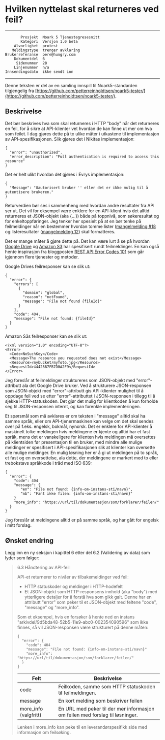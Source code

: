 Hvilken nyttelast skal returneres ved feil?
===========================================

 ------------------  ---------------------------------
           Prosjekt  Noark 5 Tjenestegresesnitt
           Kategori  Versjon 1.0 beta
        Alvorlighet  protest
       Meldingstype  trenger avklaring
    Brukerreferanse  pere@hungry.com
        Dokumentdel  6
         Sidenummer  28
        Linjenummer  n/a
    Innsendingsdato  ikke sendt inn
 ------------------  ---------------------------------

Denne teksten er del av en samling innspill til Noark5-standarden
tilgjengelig fra [https://github.com/petterreinholdtsen/noark5-tester/](https://github.com/petterreinholdtsen/noark5-tester/).

Beskrivelse
-----------

Det bør beskrives hva som skal returneres i HTTP "body" når det
returneres en feil, for å sikre at API-klienter vet hvordan de kan
finne ut mer om hva som feilet.  I dag gjøres dette på to ulike måter
i utkastene til implementasjon av API-spesifikasjonen.  Slik gjøres
det i Nikitas implementasjon:

```
{
  "error": "unauthorized",
  "error_description": "Full authentication is required to access this resource"
}
```

Det er helt ulikt hvordan det gjøres i Evrys implementasjon:

```
{
  "Message": "Uautorisert bruker '' eller det er ikke mulig til å autentisere brukeren."
}
```

Returverdien bør ses i sammenheng med hvordan andre resultater fra API
ser ut.  Det vil for eksempel være enklere for en API-klient hvis det
alltid returneres et JSON-objekt (aka {...}) både på toppnivå, som
søkeresultat og for enkeltoppføringer.  Jeg tenker her spesielt på at
en bør tenke på feilmeldinger når en bestemmer hvordan tomme lister
([mangelmelding
#18](https://github.com/arkivverket/noark5-tjenestegrensesnitt-standard/issues/18)
og listeresultater ([mangelmelding
12](https://github.com/arkivverket/noark5-tjenestegrensesnitt-standard/issues/12))
skal formatteres.

Det er mange måter å gjøre dette på.  Det kan være lurt å se på
hvordan [Google
Drive](https://developers.google.com/drive/api/v3/handle-errors) og
[Amazon
S3](https://docs.aws.amazon.com/AmazonS3/latest/API/ErrorResponses.html)
har spesifisert rundt feilmeldinger.  En kan også hente inspirasjon
fra bloggposten [REST API Error Codes
101](https://blog.restcase.com/rest-api-error-codes-101/) som går
igjennom flere tjenester og metoder.

Google Drives feilresponser kan se slik ut:

```
{
  "error": {
    "errors": [
      {
        "domain": "global",
        "reason": "notFound",
        "message": "File not found {fileId}"
      }
    ],
    "code": 404,
    "message": "File not found: {fileId}"
  }
}

```

Amazon S3s feilresponser kan se slik ut:

```
<?xml version="1.0" encoding="UTF-8"?>
<Error>
  <Code>NoSuchKey</Code>
  <Message>The resource you requested does not exist</Message>
  <Resource>/mybucket/myfoto.jpg</Resource> 
  <RequestId>4442587FB7D0A2F9</RequestId>
</Error>
```

Jeg foreslår at feilmeldinger struktureres som JSON-objekt med
"error"-attributt ala det Google Drive bruker.  Ved å strukturere
JSON-responsen som JSON-objekt med "error"-attributt gis API-klienter
mulighet til å oppdage feil ved se etter "error"-attributtet i
JSON-responsen i tillegg til å sjekke HTTP-statuskoden.  Det gjør det
mulig for klientkoden å kun forholde seg til JSON-responsen internt,
og kan forenkle implementeringen.

Et spørsmål som må avklares er om teksten i "message" alltid skal ha
samme språk, eller om API-tjenermaskinen kan velge om det skal sendes
over på f.eks. engelsk, bokmål, nynorsk.  Det er enklere for
API-klienter å maskinelt tolke meldingen hvis meldingene er kjente og
alltid har et fast språk, mens det er vanskeligere for klienten hvis
meldingen må oversettes på klientsiden før presentasjon til en bruker,
med mindre alle mulige meldinger er spesifisert i API-spesifikasjonen
slik at klienter kan oversette alle mulige meldinger.  En mulig
løsning her er å gi ut meldingen på to språk, et fast og en
oversettelse, ala dette, der meldingene er markert med to eller
trebokstavs språkkode i tråd med ISO 639:

```
{
  "error": {
    "code": 404
    "message": {
       "en": "File not found: {info-om-instans-sti/navn}",
       "nb": "Fant ikke filen: {info-om-instans-sti/navn}"
    }
    "more_info": "https://url/til/dokumentasjon/som/forklarer/feilen/"
  }
}
```

Jeg foreslår at meldingene alltid er på samme språk, og har gått for
engelsk i mitt forslag.


Ønsket endring
--------------

Legg inn en ny seksjon i kapittel 6 etter del 6.2 (Validering av data)
som lyder som følger:

> 6.3 Håndtering av API-feil
>
> API-et returnerer to nivåer av tilbakemeldinger ved feil:
> 
>  * HTTP statuskoder og meldinger i HTTP-hodefelt
>  * Et JSON-objekt som HTTP-responsens innhold (aka "body") med
>    ytterligere detaljer for å forstå hva som gikk galt.  Denne har
>    en attributt "error" som peker til et JSON-objekt med feltene
>    "code", "message" og "more_info".
>
> Som et eksempel, hvis en forsøker å hente ned en instans
> "arkivdel/9d5bda48-52b5-11e9-abc0-002354090596" som ikke finnes, så
> vil JSON-responsen være strukturert på denne måten:
> 
> ```
> {
>   "error": {
>     "code": 404
>     "message": "File not found: {info-om-instans-sti/navn}"
>     "more_info": "https://url/til/dokumentasjon/som/forklarer/feilen/"
>   }
> }
> ```
>
> | Felt                  | Beskrivelse                                                                   |
> |-----------------------|-------------------------------------------------------------------------------|
> | code                  | Feilkoden, samme som HTTP statuskoden til feilmeldingen.                      |
> | message               | En kort melding som beskriver feilen                                          |
> | more_info (valgfritt) | En URL med peker til der mer informasjon om feilen med forslag til løsninger. |
>
> Lenken i more_info kan peke til en leverandørspesifikk side med informasjon om feilsøking.
